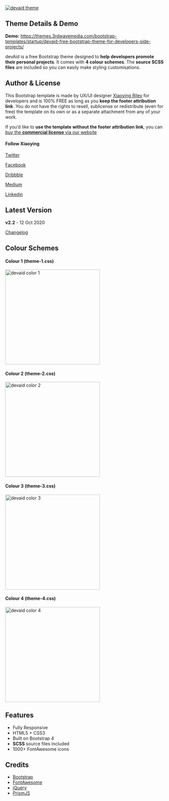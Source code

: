 [![devaid theme](https://themes.3rdwavemedia.com/wp-content/uploads/2018/07/Free-Bootstrap-Theme-for-Developers-devaid.jpg)](https://themes.3rdwavemedia.com/bootstrap-templates/startup/devaid-free-bootstrap-theme-for-developers-side-projects/)

Theme Details & Demo
--------------------

**Demo:** https://themes.3rdwavemedia.com/bootstrap-templates/startup/devaid-free-bootstrap-theme-for-developers-side-projects/

devAid is a free Bootstrap theme designed to **help developers promote their personal projects**. It comes with **4 colour schemes**. The **source SCSS files** are included so you can easily make styling customisations.

Author & License
----------------

This Bootstrap template is made by UX/UI designer [Xiaoying Riley](https://twitter.com/3rdwave_themes) for developers and is 100% FREE as long as you **keep the footer attribution link**. You do not have the rights to resell, sublicense or redistribute (even for free) the template on its own or as a separate attachment from any of your work.

If you’d like to **use the template without the footer attribution link**, you can [buy the **commercial license** via our website](https://themes.3rdwavemedia.com/bootstrap-templates/startup/devaid-free-bootstrap-theme-for-developers-side-projects/)

#### Follow Xiaoying

[Twitter](https://twitter.com/3rdwave_themes)

[Facebook](https://www.facebook.com/3rdwavethemes/)

[Dribbble](https://dribbble.com/Xiaoying)

[Medium](https://medium.com/@3rdwave_themes)

[Linkedin](https://uk.linkedin.com/in/xiaoying)

Latest Version
--------------

**v2.2** - 12 Oct 2020

[Changelog](https://themes.3rdwavemedia.com/bootstrap-templates/startup/devaid-free-bootstrap-theme-for-developers-side-projects/?target=changelog)

Colour Schemes
--------------

#### Colour 1 (theme-1.css)

<img src="http://themes.3rdwavemedia.com/wp-content/uploads/2014/11/free-bootstrap-theme-for-developer-color-1.jpg" alt="devaid color 1" width="300" />

#### Colour 2 (theme-2.css)

<img src="http://themes.3rdwavemedia.com/wp-content/uploads/2014/11/free-bootstrap-theme-for-developer-color-2.jpg" alt="devaid color 2" width="300" />

#### Colour 3 (theme-3.css)

<img src="http://themes.3rdwavemedia.com/wp-content/uploads/2014/11/free-bootstrap-theme-for-developer-color-3.jpg" alt="devaid color 3" width="300" />

#### Colour 4 (theme-4.css)

<img src="http://themes.3rdwavemedia.com/wp-content/uploads/2014/11/free-bootstrap-theme-for-developer-color-4.jpg" alt="devaid color 4" width="300" />

Features
--------

-   Fully Responsive
-   HTML5 + CSS3
-   Built on Bootstrap 4
-   **SCSS** source files included
-   1000+ FontAwesome icons

Credits
-------

-   [Bootstrap](http://getbootstrap.com/)
-   [FontAwesome](http://fortawesome.github.io/Font-Awesome/)
-   [jQuery](http://jquery.com/)
-   [PrismJS](http://prismjs.com/)

